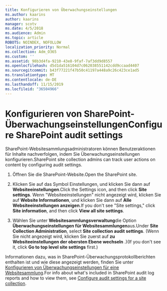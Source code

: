 ```yaml
---
title: Konfigurieren von Überwachungseinstellungen
ms.author: kaarins
author: kaarins
manager: scotv
ms.date: 4/5/2018
ms.audience: Admin
ms.topic: article
ROBOTS: NOINDEX, NOFOLLOW
localization_priority: Normal
ms.collection: Adm_O365
ms.custom: ''
ms.assetid: 98b3d4fa-9210-43e8-9faf-7af3dd9d8557
ms.openlocfilehash: d5d1da516104d7c062038551142cdd9ccaad4407
ms.sourcegitcommit: b43f77221f47b50c41197a448a9c26c423ce1ad5
ms.translationtype: MT
ms.contentlocale: de-DE
ms.lasthandoff: 11/15/2019
ms.locfileid: "36504966"
---
```

# <a name="configure-sharepoint-audit-settings"></a><span data-ttu-id="0a9d0-102">Konfigurieren von SharePoint-Überwachungseinstellungen</span><span class="sxs-lookup"><span data-stu-id="0a9d0-102">Configure SharePoint audit settings</span></span>

<span data-ttu-id="0a9d0-103">SharePoint-Websitesammlungsadministratoren können Benutzeraktionen für Inhalte nachverfolgen, indem Sie Überwachungseinstellungen konfigurieren.</span><span class="sxs-lookup"><span data-stu-id="0a9d0-103">SharePoint site collection admins can track user actions on content by configuring audit settings.</span></span>
  
1. <span data-ttu-id="0a9d0-104">Öffnen Sie die SharePoint-Website.</span><span class="sxs-lookup"><span data-stu-id="0a9d0-104">Open the SharePoint site.</span></span>
    
2. <span data-ttu-id="0a9d0-105">Klicken Sie auf das Symbol Einstellungen, und klicken Sie dann auf **Websiteeinstellungen**.</span><span class="sxs-lookup"><span data-stu-id="0a9d0-105">Click the Settings icon, and then click **Site settings**.</span></span> <span data-ttu-id="0a9d0-106">Wenn "Websiteeinstellungen" nicht angezeigt wird, klicken Sie auf **Website Informationen**, und klicken Sie dann auf **Alle Websiteeinstellungen anzeigen**.</span><span class="sxs-lookup"><span data-stu-id="0a9d0-106">If you don't see "Site settings," click **Site information**, and then click **View all site settings**.</span></span>
    
3. <span data-ttu-id="0a9d0-107">Wählen Sie unter **Websitesammlungsverwaltung**die Option **Überwachungseinstellungen für Websitesammlungen**aus.</span><span class="sxs-lookup"><span data-stu-id="0a9d0-107">Under **Site Collection Administration**, select **Site collection audit settings**.</span></span> <span data-ttu-id="0a9d0-108">(Wenn Sie nicht angezeigt wird, klicken Sie zuerst auf **zu Websiteeinstellungen der obersten Ebene wechseln** .)</span><span class="sxs-lookup"><span data-stu-id="0a9d0-108">(If you don't see it, click **Go to top level site settings** first.)</span></span> 
    
<span data-ttu-id="0a9d0-109">Informationen dazu, was in SharePoint-Überwachungsprotokollberichten enthalten ist und wie diese angezeigt werden, finden Sie unter [Konfigurieren von Überwachungseinstellungen für eine Websitesammlung](https://go.microsoft.com/fwlink/?linkid=404050).</span><span class="sxs-lookup"><span data-stu-id="0a9d0-109">For info about what's included in SharePoint audit log reports and how to view them, see [Configure audit settings for a site collection](https://go.microsoft.com/fwlink/?linkid=404050).</span></span>
  

